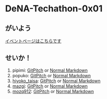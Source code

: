 # DeNA-Techathon-0x01

## がいよう

[イベントページはこちらです](https://denatechstudio.connpass.com/event/72710/)

## せいか！

1. pipimi: [GitPitch](https://gitpitch.com/DeNATECHSTUDIO/DeNA-Techathon-0x00/master?p=pipimi) or [Normal Markdown](pipimi/PITCHME.md)
1. popuko: [GitPitch](https://gitpitch.com/DeNATECHSTUDIO/DeNA-Techathon-0x00/master?p=popuko) or [Normal Markdown](popuko/PITCHME.md)
1. [hiyoko_taisa](https://connpass.com/user/hiyoko_taisa/): [GitPitch](https://gitpitch.com/DeNATECHSTUDIO/DeNA-Techathon-0x00/master?p=hiyoko_taisa) or [Normal Markdown](hiyoko_taisa/PITCHME.md)
1. [mazgi](https://connpass.com/user/mazgi/): [GitPitch](https://gitpitch.com/DeNATECHSTUDIO/DeNA-Techathon-0x00/master?p=mazgi) or [Normal Markdown](mazgi/PITCHME.md)
1. [mozq912](https://connpass.com/user/mozq912/): [GitPitch](https://gitpitch.com/DeNATECHSTUDIO/DeNA-Techathon-0x00/master?p=mozq912) or [Normal Markdown](mozq912/PITCHME.md)

